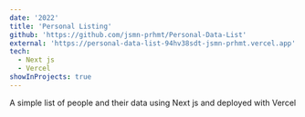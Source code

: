 ```yaml
---
date: '2022'
title: 'Personal Listing'
github: 'https://github.com/jsmn-prhmt/Personal-Data-List'
external: 'https://personal-data-list-94hv38sdt-jsmn-prhmt.vercel.app'
tech:
  - Next js 
  - Vercel
showInProjects: true
---
```


A simple list of people and their data using Next js and deployed with Vercel
